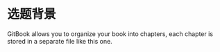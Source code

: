 # 选题背景

GitBook allows you to organize your book into chapters, each chapter is stored in a separate file like this one.
